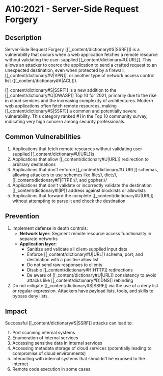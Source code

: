 # A10:2021 - Server-Side Request Forgery

## Description
Server-Side Request Forgery ([[_content/dictionary#S|SSRF]]) is a vulnerability that occurs when a web application fetches a remote resource without validating the user-supplied [[_content/dictionary#U|URL]]. This allows an attacker to coerce the application to send a crafted request to an unexpected destination, even when protected by a firewall, [[_content/dictionary#V|VPN]], or another type of network access control list ([[_content/dictionary#A|ACL]]).

[[_content/dictionary#S|SSRF]] is a new addition to the [[_content/dictionary#O|OWASP]] Top 10 for 2021, primarily due to the rise in cloud services and the increasing complexity of architectures. Modern web applications often fetch remote resources, making [[_content/dictionary#S|SSRF]] a common and potentially severe vulnerability. This category ranked #1 in the Top 10 community survey, indicating very high concern among security professionals.

## Common Vulnerabilities
1. Applications that fetch remote resources without validating user-supplied [[_content/dictionary#U|URL]]s
2. Applications that allow [[_content/dictionary#U|URL]] redirection to arbitrary destinations
3. Applications that don't enforce [[_content/dictionary#U|URL]] schemas, allowing attackers to use schemes like file://, dict://, [[_content/dictionary#F|FTP]]://, and gopher://
4. Applications that don't validate or incorrectly validate the destination [[_content/dictionary#I|IP]] address against blocklists or allowlists
5. Applications that forward the complete [[_content/dictionary#U|URL]] without attempting to parse it and check the destination

## Prevention
1. Implement defense in depth controls:
   - **Network layer:** Segment remote resource access functionality in separate networks
   - **Application layer:**
     - Sanitize and validate all client-supplied input data
     - Enforce [[_content/dictionary#U|URL]] schema, port, and destination with a positive allow list
     - Do not send raw responses to clients
     - Disable [[_content/dictionary#H|HTTP]] redirections
     - Be aware of [[_content/dictionary#U|URL]] consistency to avoid attacks like [[_content/dictionary#D|DNS]] rebinding
2. Do not mitigate [[_content/dictionary#S|SSRF]] via the use of a deny list or regular expression. Attackers have payload lists, tools, and skills to bypass deny lists.

## Impact
Successful [[_content/dictionary#S|SSRF]] attacks can lead to:
1. Port scanning internal systems
2. Enumeration of internal services
3. Accessing sensitive data in internal services
4. Accessing metadata storage of cloud services (potentially leading to compromise of cloud environments)
5. Interacting with internal systems that shouldn't be exposed to the internet
6. Remote code execution in some cases 